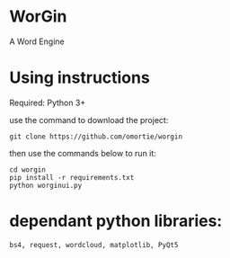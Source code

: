 # WorGin

A Word Engine

# Using instructions
Required: Python 3+

use the command to download the project:
```
git clone https://github.com/omortie/worgin
```

then use the commands below to run it:
```
cd worgin
pip install -r requirements.txt
python worginui.py
```


# dependant python libraries:
```
bs4, request, wordcloud, matplotlib, PyQt5
```
